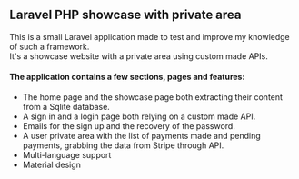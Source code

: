 ## Laravel PHP showcase with private area

This is a small Laravel application made to test and improve my knowledge of such a framework.<br />
It's a showcase website with a private area using custom made APIs.<br />

#### The application contains a few sections, pages and features:

- The home page and the showcase page both extracting their content from a Sqlite database.
- A sign in and a login page both relying on a custom made API.
- Emails for the sign up and the recovery of the password.
- A user private area with the list of payments made and pending payments, grabbing the data from Stripe through API.
- Multi-language support
- Material design

